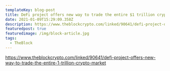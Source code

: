 ```yaml
---
templateKey: blog-post
title: DeFi project offers new way to trade the entire $1 trillion crypto market
date: 2021-01-09T15:29:09.358Z
description: https://www.theblockcrypto.com/linked/90641/defi-project-offers-new-way-to-trade-the-entire-1-trillion-crypto-market
featuredpost: true
featuredimage: /img/block-article.jpg
tags:
  - TheBlock
---
```

https://www.theblockcrypto.com/linked/90641/defi-project-offers-new-way-to-trade-the-entire-1-trillion-crypto-market
